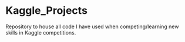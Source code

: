 # Kaggle_Projects
Repository to house all code I have used when competing/learning new skills in Kaggle competitions.

